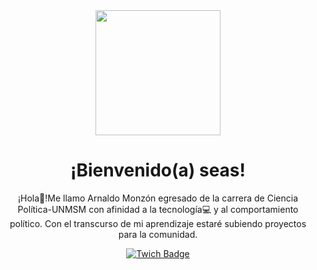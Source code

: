 <div id="header" align="center">
    <img src="https://media.giphy.com/media/AXorq76Tg3Vte/giphy.gif" width="200">
    <h1 align="center">¡Bienvenido(a) seas!</h1>
    <p>¡Hola👋!Me llamo Arnaldo Monzón egresado de la carrera de Ciencia Política-UNMSM con afinidad a la tecnología💻 y al comportamiento político. Con el transcurso de mi aprendizaje estaré subiendo proyectos para la comunidad.</p>
</div>

<div id="badges" align="center">
    <a href="https://twitter.com/arnaldo_visoor" target="_blank">
        <img src="https://img.shields.io/twitter/url?style=social&url=https%3A%2F%2Ftwitter.com%2Farnaldo_visoor" alt="Twich Badge">
    </a>
</div>

<!--
**arnaldo96/arnaldo96** is a ✨ _special_ ✨ repository because its `README.md` (this file) appears on your GitHub profile.

Here are some ideas to get you started:

- 🔭 I’m currently working on ...
- 🌱 I’m currently learning ...
- 👯 I’m looking to collaborate on ...
- 🤔 I’m looking for help with ...
- 💬 Ask me about ...
- 📫 How to reach me: ...
- 😄 Pronouns: ...
- ⚡ Fun fact: ...
-->
